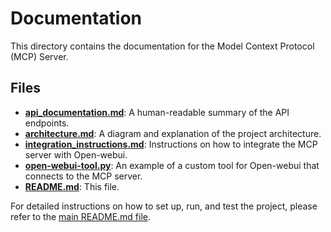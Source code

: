 # Documentation

This directory contains the documentation for the Model Context Protocol (MCP) Server.

## Files

- **[api_documentation.md](api_documentation.md)**: A human-readable summary of the API endpoints.
- **[architecture.md](architecture.md)**: A diagram and explanation of the project architecture.
- **[integration_instructions.md](integration_instructions.md)**: Instructions on how to integrate the MCP server with Open-webui.
- **[open-webui-tool.py](open-webui-tool.py)**: An example of a custom tool for Open-webui that connects to the MCP server.
- **[README.md](README.md)**: This file.

For detailed instructions on how to set up, run, and test the project, please refer to the [main README.md file](../README.md).